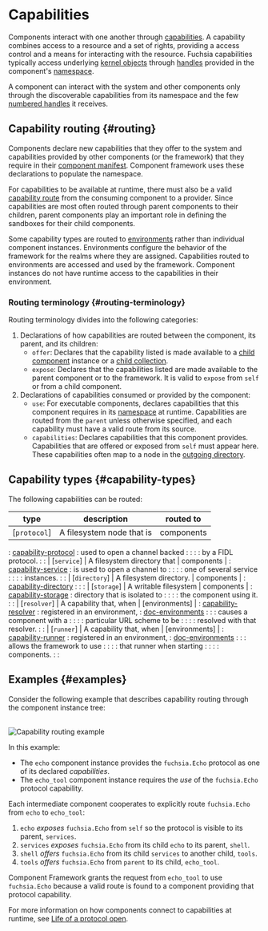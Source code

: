 # Capabilities

Components interact with one another through [capabilities][glossary.capability].
A capability combines access to a resource and a set of rights, providing a
access control and a means for interacting with the resource. Fuchsia
capabilities typically access underlying [kernel objects][glossary.kernel-object]
through [handles][glossary.handle] provided in the component's
[namespace][glossary.namespace].

A component can interact with the system and other components only through the
discoverable capabilities from its namespace and the few
[numbered handles][src-processargs] it receives.

## Capability routing {#routing}

Components declare new capabilities that they offer to the system and
capabilities provided by other components (or the framework) that they require
in their [component manifest][doc-component-manifest]. Component framework uses
these declarations to populate the namespace.

For capabilities to be available at runtime, there must also be a valid
[capability route][glossary.capability-routing] from the consuming component to
a provider. Since capabilities are most often routed through parent components
to their children, parent components play an important role in defining the
sandboxes for their child components.

Some capability types are routed to [environments][glossary.environment] rather
than individual component instances. Environments configure the behavior of
the framework for the realms where they are assigned. Capabilities routed to
environments are accessed and used by the framework. Component instances do not
have runtime access to the capabilities in their environment.

### Routing terminology {#routing-terminology}

Routing terminology divides into the following categories:

1.  Declarations of how capabilities are routed between the component, its
    parent, and its children:
    -   `offer`: Declares that the capability listed is made available to a
        [child component][doc-children] instance or a
        [child collection][doc-collections].
    -   `expose`: Declares that the capabilities listed are made available to
        the parent component or to the framework. It is valid to `expose` from
        `self` or from a child component.
1.  Declarations of capabilities consumed or provided by the component:
    -   `use`: For executable components, declares capabilities that this
        component requires in its [namespace][glossary.namespace] at runtime.
        Capabilities are routed from the `parent` unless otherwise specified,
        and each capability must have a valid route from its source.
    -   `capabilities`: Declares capabilities that this component provides.
        Capabilities that are offered or exposed from `self` must appear here.
        These capabilities often map to a node in the
        [outgoing directory][glossary.outgoing-directory].

## Capability types {#capability-types}

The following capabilities can be routed:

| type                   | description                   | routed to          |
| ---------------------- | ----------------------------- | ------------------ |
| [`protocol`]           | A filesystem node that is     | components         |
: [capability-protocol]  : used to open a channel backed :                    :
:                        : by a FIDL protocol.           :                    :
| [`service`]            | A filesystem directory that   | components         |
: [capability-service]   : is used to open a channel to  :                    :
:                        : one of several service        :                    :
:                        : instances.                    :                    :
| [`directory`]          | A filesystem directory.       | components         |
: [capability-directory] :                               :                    :
| [`storage`]            | A writable filesystem         | components         |
: [capability-storage]   : directory that is isolated to :                    :
:                        : the component using it.       :                    :
| [`resolver`]           | A capability that, when       | [environments]     |
: [capability-resolver]  : registered in an environment, : [doc-environments] :
:                        : causes a component with a     :                    :
:                        : particular URL scheme to be   :                    :
:                        : resolved with that resolver.  :                    :
| [`runner`]             | A capability that, when       | [environments]     |
: [capability-runner]    : registered in an environment, : [doc-environments] :
:                        : allows the framework to use   :                    :
:                        : that runner when starting     :                    :
:                        : components.                   :                    :

## Examples {#examples}

Consider the following example that describes capability routing through the
component instance tree:

<br>![Capability routing example](/concepts/components/v2/images/capability_routing_example.png)<br>

In this example:

-   The `echo` component instance provides the `fuchsia.Echo` protocol as one
    of its declared *capabilities*.
-   The `echo_tool` component instance requires the *use* of the
    `fuchsia.Echo` protocol capability.

Each intermediate component cooperates to explicitly route `fuchsia.Echo`
from `echo` to `echo_tool`:

1.  `echo` *exposes* `fuchsia.Echo` from `self` so the protocol is visible to
    its parent, `services`.
1.  `services` *exposes* `fuchsia.Echo` from its child `echo` to its parent,
    `shell`.
1.  `shell` *offers* `fuchsia.Echo` from its child `services` to another child,
    `tools`.
1.  `tools` *offers* `fuchsia.Echo` from `parent` to its child, `echo_tool`.

Component Framework grants the request from `echo_tool` to use `fuchsia.Echo`
because a valid route is found to a component providing that protocol capability.

For more information on how components connect to capabilities at runtime, see
[Life of a protocol open][doc-protocol-open].

[capability-protocol]: /concepts/components/v2/capabilities/protocol.md
[capability-service]: /concepts/components/v2/capabilities/service.md
[capability-directory]: /concepts/components/v2/capabilities/directory.md
[capability-storage]: /concepts/components/v2/capabilities/storage.md
[capability-resolver]: /concepts/components/v2/capabilities/resolvers.md
[capability-runner]: /concepts/components/v2/capabilities/runners.md
[doc-children]: /concepts/components/v2/realms.md##child-component-instances
[doc-collections]: /concepts/components/v2/realms.md#collections
[doc-component-manifest]: /concepts/components/v2/component_manifests.md
[doc-environments]: /concepts/components/v2/environments.md
[doc-outgoing-directory]: /concepts/packages/system.md#outgoing_directory
[doc-protocol-open]: /concepts/components/v2/capabilities/life_of_a_protocol_open.md
[doc-resolvers]: /concepts/components/v2/capabilities/resolvers.md
[glossary.capability]: /glossary#capability
[glossary.capability-routing]: /glossary#capability-routing
[glossary.child]: /glossary#child-component-instance
[glossary.component]: /glossary#component
[glossary.environment]: /glossary#environment
[glossary.handle]: /glossary#handle
[glossary.kernel-object]: /glossary#kernel-object
[glossary.namespace]: /glossary#namespace
[glossary.outgoing-directory]: /glossary/README.md#outgoing-directory
[glossary.parent]: /glossary#parent-component-instance
[src-processargs]: /zircon/system/public/zircon/processargs.h
